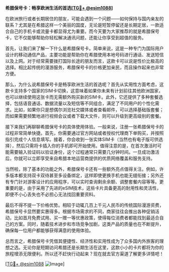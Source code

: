 **希腊保号卡：畅享欧洲生活的首选[[TG💪+ @esim1088](https://t.me/s/esim1088)]**

在欧洲旅行或者长期居住的朋友，可能会遇到一个问题——如何保持与国内亲友的联系？尤其是在希腊这样一个美丽的国度，无论是短暂停留还是长期定居，一款适合自己的手机卡或流量卡都显得尤为重要。而今天要为大家推荐的就是希腊保号卡，它不仅能够帮助你轻松解决通讯问题，还能让你享受到超值的服务。

首先，让我们来了解一下什么是希腊保号卡。简单来说，这是一种专门为国际用户设计的移动通信产品，主要功能是帮助你在希腊使用本地号码进行通话、发送短信以及上网。对于经常需要拨打国际长途的朋友而言，这款卡可以说是性价比极高的选择。相比起传统的漫游服务，希腊保号卡的价格更加亲民，而且操作起来也非常方便。

那么，为什么说希腊保号卡是畅享欧洲生活的首选呢？首先从实用性方面考虑，这款卡支持多个国家的SIM卡切换，这意味着如果你未来有计划前往其他欧洲国家，也可以继续使用这张卡而无需额外购买新的SIM卡。此外，它还提供了多种套餐选择，包括语音通话、数据流量以及短信等不同组合，满足了不同用户的个性化需求。比如，如果你只是想偶尔浏览社交媒体或者查看邮件，可以选择基础版套餐；而如果需要频繁地进行视频会议或者下载大文件，则可以升级到更高级别的套餐。

接下来我们再聊聊希腊保号卡的具体使用体验。一般来说，注册一张希腊保号卡的过程非常简单快捷。首先，你需要通过官方网站或者授权代理商下单购买，并按照指引完成个人信息填写。接着，你会收到一张实体SIM卡（当然也有电子版可供选择），然后只需将卡插入你的手机即可开始使用。值得注意的是，在首次激活时可能需要输入验证码以验证身份，这个过程通常只需要几分钟时间。一旦成功激活后，你就可以立即享受来自希腊本地运营商提供的优质网络覆盖和服务支持。

当然啦，除了基本的功能之外，希腊保号卡还有一些额外亮点值得关注。例如，许多版本都支持双卡双待甚至多设备绑定，这样即使更换手机也能无缝衔接；另外还有专门针对游客设计的应用程序，可以实时查询剩余余额、调整套餐内容等等。更重要的是，由于采用了先进的eSIM技术，这些卡片具备更高的耐用性和灵活性，即便不小心丢失也不必担心无法找回重要资料。

最后不得不提一下价格优势。相较于动辄几百上千元人民币的传统国际漫游资费，希腊保号卡显然要实惠得多。根据市场需求的不同，商家往往会推出各种促销活动，比如首月免费试用、买一赠一等优惠政策，使得每位消费者都能找到最适合自己的方案。同时，随着技术进步和市场竞争加剧，这类产品的质量也在不断提升，确保每一位用户都能够获得满意的使用体验。

总而言之，希腊保号卡凭借其便捷性、经济性和实用性成为了众多国内外旅客的理想之选。无论你是短期访问希腊还是长期生活在这里，这款小小的卡片都将为你的旅程增添无限便利。所以还不赶快行动起来？现在就去官方渠道了解更多详情吧！

[[TG💪+ @esim1088](https://t.me/s/esim1088) ![Image](https://i.postimg.cc/4NQfJmqS/Snipaste-2025-05-13-00-14-12.png)]